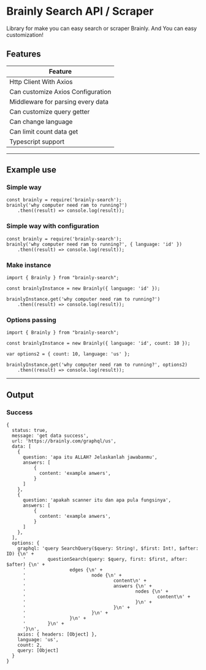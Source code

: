 # Brainly Search API / Scraper
Library for make you can easy search or scraper Brainly. And You can easy customization!

## Features
| Feature |
|---------|
| Http Client With Axios|
| Can customize Axios Configuration|
| Middleware for parsing every data|
| Can customize query getter|
| Can change language|
| Can limit count data get|
| Typescript support|

---

## Example use
### Simple way
```
const brainly = require('brainly-search');
brainly('why computer need ram to running?')
    .then((result) => console.log(result));
```
### Simple way with configuration
```
const brainly = require('brainly-search');
brainly('why computer need ram to running?', { language: 'id' })
    .then((result) => console.log(result));
```
### Make instance
```
import { Brainly } from "brainly-search";

const brainlyInstance = new Brainly({ language: 'id' });

brainlyInstance.get('why computer need ram to running?')
    .then((result) => console.log(result));
```
### Options passing
```
import { Brainly } from "brainly-search";

const brainlyInstance = new Brainly({ language: 'id', count: 10 });

var options2 = { count: 10, language: 'us' };

brainlyInstance.get('why computer need ram to running?', options2)
    .then((result) => console.log(result));
```

---
## Output
### Success 
```
{
  status: true,
  message: 'get data success',
  url: 'https://brainly.com/graphql/us',
  data: [
    {
      question: 'apa itu ALLAH? Jelaskanlah jawabanmu',
      answers: [
          {
            content: 'example anwers',
          }
      ]
    },
    {
      question: 'apakah scanner itu dan apa pula fungsinya',
      answers: [
          {
            content: 'example anwers',
          }
      ]
    },
  ],
  options: {
    graphql: 'query SearchQuery($query: String!, $first: Int!, $after: ID) {\n' +
      '        questionSearch(query: $query, first: $first, after: $after) {\n' +
      '                edges {\n' +
      '                        node {\n' +
      '                                content\n' +
      '                                answers {\n' +
      '                                        nodes {\n' +
      '                                                content\n' +
      '                                        }\n' +
      '                                }\n' +
      '                        }\n' +
      '                }\n' +
      '        }\n' +
      '}\n',
    axios: { headers: [Object] },
    language: 'us',
    count: 2,
    query: [Object]
  }
}
```
